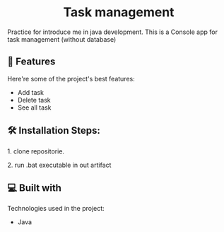 <h1 align="center" id="title">Task management</h1>

<p id="description">Practice for introduce me in java development. This is a Console app for task management (without database)</p>

  
  
<h2>🧐 Features</h2>

Here're some of the project's best features:

*   Add task
*   Delete task
*   See all task

<h2>🛠️ Installation Steps:</h2>

<p>1. clone repositorie.</p>

<p>2. run .bat executable in out artifact</p>

  
  
<h2>💻 Built with</h2>

Technologies used in the project:

*   Java
